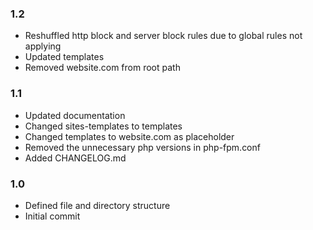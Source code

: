 ### 1.2
* Reshuffled http block and server block rules due to global rules not applying
* Updated templates
* Removed website.com from root path

### 1.1
* Updated documentation
* Changed sites-templates to templates 
* Changed templates  to website.com as placeholder
* Removed the unnecessary php versions in php-fpm.conf
* Added CHANGELOG.md

### 1.0
* Defined file and directory structure
* Initial commit
